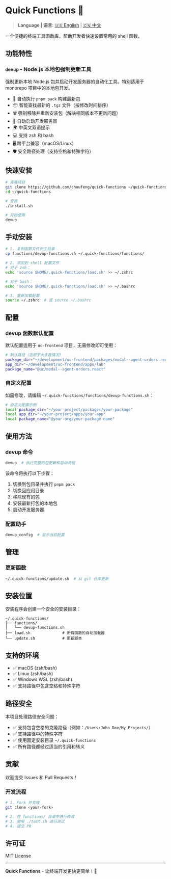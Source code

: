 # Quick Functions 🚀

> **Language | 语言**: [🇺🇸 English](README.md) | [🇨🇳 中文](README_CN.md)

一个便捷的终端工具函数库，帮助开发者快速设置常用的 shell 函数。

## 功能特性

### `devup` - Node.js 本地包强制更新工具
强制更新本地 Node.js 包并启动开发服务器的自动化工具。特别适用于 monorepo 项目中的本地包开发。

- 🔄 自动执行 `pnpm pack` 构建最新包
- 📦 智能查找最新的 `.tgz` 文件（按修改时间排序）
- 🗑️ 强制移除并重新安装包（解决相同版本不更新问题）
- 🚀 自动启动开发服务器
- 🌍 中英文双语提示
- 💻 支持 zsh 和 bash
- 🖥️ 跨平台兼容（macOS/Linux）
- 🛡️ 安全路径处理（支持空格和特殊字符）

## 快速安装

```bash
# 克隆项目
git clone https://github.com/choufeng/quick-functions ~/quick-functions
cd ~/quick-functions

# 安装
./install.sh

# 开始使用
devup
```

## 手动安装

```bash
# 1. 复制函数文件到主目录
cp functions/devup-functions.sh ~/.quick-functions/functions/

# 2. 添加到 shell 配置文件
# 对于 zsh：
echo 'source $HOME/.quick-functions/load.sh' >> ~/.zshrc

# 对于 bash：
echo 'source $HOME/.quick-functions/load.sh' >> ~/.bashrc

# 3. 重新加载配置
source ~/.zshrc  # 或 source ~/.bashrc
```

## 配置

### devup 函数默认配置
默认配置适用于 `uc-frontend` 项目，无需修改即可使用：

```bash
# 默认路径（适用于大多数情况）
package_dir="~/development/uc-frontend/packages/modal--agent-orders.react"
app_dir="~/development/uc-frontend/apps/lab"
package_name="@uc/modal--agent-orders.react"
```

### 自定义配置
如需修改，请编辑 `~/.quick-functions/functions/devup-functions.sh`：

```bash
# 自定义配置示例
local package_dir="~/your-project/packages/your-package"
local app_dir="~/your-project/apps/your-app"
local package_name="@your-org/your-package-name"
```

## 使用方法

### devup 命令
```bash
devup  # 执行完整的包更新和启动流程
```

该命令将执行以下步骤：
1. 切换到包目录并执行 `pnpm pack`
2. 切换回应用目录
3. 移除现有的包
4. 安装最新打包的本地包
5. 启动开发服务器

### 配置助手
```bash
devup_config  # 显示当前配置
```

## 管理

### 更新函数
```bash
~/.quick-functions/update.sh  # 从 git 仓库更新
```

## 安装位置

安装程序会创建一个安全的安装目录：

```
~/.quick-functions/
├── functions/
│   └── devup-functions.sh
├── load.sh              # 所有函数的自动加载器
└── update.sh            # 更新脚本
```

## 支持的环境

- ✅ macOS (zsh/bash)
- ✅ Linux (zsh/bash)
- ✅ Windows WSL (zsh/bash)
- ✅ 支持路径中包含空格和特殊字符

## 路径安全

本项目处理路径安全问题：
- ✅ 支持包含空格的克隆路径（例如：`/Users/John Doe/My Projects/`）
- ✅ 支持路径中的特殊字符
- ✅ 使用固定安装目录 `~/.quick-functions`
- ✅ 所有路径都经过适当的引用和转义

## 贡献

欢迎提交 Issues 和 Pull Requests！

### 开发流程
```bash
# 1. Fork 并克隆
git clone <your-fork>

# 2. 在 functions/ 目录中进行修改
# 3. 使用 ./test.sh 进行测试
# 4. 提交 PR
```

## 许可证

MIT License

---

**Quick Functions** - 让终端开发更快更简单！🚀
